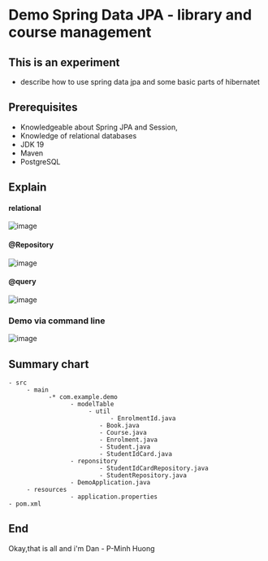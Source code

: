 
# Demo Spring Data JPA - library and course management

## This is an experiment
- describe how to use spring data jpa and some basic parts of hibernatet
## Prerequisites
- Knowledgeable about Spring JPA and Session, 
- Knowledge of relational databases
- JDK 19
- Maven
- PostgreSQL
## Explain
#### relational
![image](https://user-images.githubusercontent.com/127305381/229305397-7e4d5df3-ef3d-4d47-81b6-8a37fe099624.png)

#### @Repository
![image](https://user-images.githubusercontent.com/127305381/229305094-6aced881-21ba-4902-90fe-36caa5faf407.png)
#### @query
![image](https://user-images.githubusercontent.com/127305381/229305134-800fe0ed-5728-405e-aa61-6d99e9165b74.png)
### Demo via command line
![image](https://user-images.githubusercontent.com/127305381/229305578-8da40239-08c1-4a67-b005-f32d8811178f.png)

## Summary chart
```
- src
     - main
           -* com.example.demo
                 - modelTable 
                      - util
                            - EnrolmentId.java
                         - Book.java
                         - Course.java
                         - Enrolment.java
                         - Student.java 
                         - StudentIdCard.java
                 - reponsitory
                         - StudentIdCardRepository.java
                         - StudentRepository.java
                 - DemoApplication.java
     - resources
                 - application.properties
- pom.xml
```
## End
Okay,that is all and i'm Dan - P-Minh Huong

